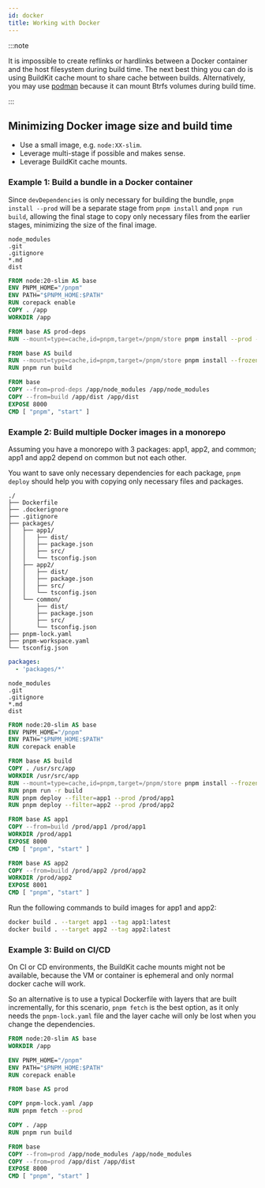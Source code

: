```yaml
---
id: docker
title: Working with Docker
---
```


:::note

It is impossible to create reflinks or hardlinks between a Docker container and the host filesystem during build time.
The next best thing you can do is using BuildKit cache mount to share cache between builds. Alternatively, you may use
[podman] because it can mount Btrfs volumes during build time.

:::

[podman]: ./podman.md

## Minimizing Docker image size and build time

* Use a small image, e.g. `node:XX-slim`.
* Leverage multi-stage if possible and makes sense.
* Leverage BuildKit cache mounts.

### Example 1: Build a bundle in a Docker container

Since `devDependencies` is only necessary for building the bundle, `pnpm install --prod` will be a separate stage
from `pnpm install` and `pnpm run build`, allowing the final stage to copy only necessary files from the earlier
stages, minimizing the size of the final image.

```text title=".dockerignore"
node_modules
.git
.gitignore
*.md
dist
```

```dockerfile title="Dockerfile"
FROM node:20-slim AS base
ENV PNPM_HOME="/pnpm"
ENV PATH="$PNPM_HOME:$PATH"
RUN corepack enable
COPY . /app
WORKDIR /app

FROM base AS prod-deps
RUN --mount=type=cache,id=pnpm,target=/pnpm/store pnpm install --prod --frozen-lockfile

FROM base AS build
RUN --mount=type=cache,id=pnpm,target=/pnpm/store pnpm install --frozen-lockfile
RUN pnpm run build

FROM base
COPY --from=prod-deps /app/node_modules /app/node_modules
COPY --from=build /app/dist /app/dist
EXPOSE 8000
CMD [ "pnpm", "start" ]
```

### Example 2: Build multiple Docker images in a monorepo

Assuming you have a monorepo with 3 packages: app1, app2, and common; app1 and app2 depend on common but not each other.

You want to save only necessary dependencies for each package, `pnpm deploy` should help you with copying only necessary files and packages.

```text title="Structure of the monorepo"
./
├── Dockerfile
├── .dockerignore
├── .gitignore
├── packages/
│   ├── app1/
│   │   ├── dist/
│   │   ├── package.json
│   │   ├── src/
│   │   └── tsconfig.json
│   ├── app2/
│   │   ├── dist/
│   │   ├── package.json
│   │   ├── src/
│   │   └── tsconfig.json
│   └── common/
│       ├── dist/
│       ├── package.json
│       ├── src/
│       └── tsconfig.json
├── pnpm-lock.yaml
├── pnpm-workspace.yaml
└── tsconfig.json
```

```yaml title="pnpm-workspace.yaml"
packages:
  - 'packages/*'
```

```text title=".dockerignore"
node_modules
.git
.gitignore
*.md
dist
```

```dockerfile title="Dockerfile"
FROM node:20-slim AS base
ENV PNPM_HOME="/pnpm"
ENV PATH="$PNPM_HOME:$PATH"
RUN corepack enable

FROM base AS build
COPY . /usr/src/app
WORKDIR /usr/src/app
RUN --mount=type=cache,id=pnpm,target=/pnpm/store pnpm install --frozen-lockfile
RUN pnpm run -r build
RUN pnpm deploy --filter=app1 --prod /prod/app1
RUN pnpm deploy --filter=app2 --prod /prod/app2

FROM base AS app1
COPY --from=build /prod/app1 /prod/app1
WORKDIR /prod/app1
EXPOSE 8000
CMD [ "pnpm", "start" ]

FROM base AS app2
COPY --from=build /prod/app2 /prod/app2
WORKDIR /prod/app2
EXPOSE 8001
CMD [ "pnpm", "start" ]
```

Run the following commands to build images for app1 and app2:

```sh
docker build . --target app1 --tag app1:latest
docker build . --target app2 --tag app2:latest
```

### Example 3: Build on CI/CD

On CI or CD environments, the BuildKit cache mounts might not be available, because the VM or container is ephemeral and only normal docker cache will work.

So an alternative is to use a typical Dockerfile with layers that are built incrementally, for this scenario, `pnpm fetch` is the best option, as it only needs the `pnpm-lock.yaml` file and the layer cache will only be lost when you change the dependencies.

```dockerfile title="Dockerfile"
FROM node:20-slim AS base
WORKDIR /app

ENV PNPM_HOME="/pnpm"
ENV PATH="$PNPM_HOME:$PATH"
RUN corepack enable

FROM base AS prod

COPY pnpm-lock.yaml /app
RUN pnpm fetch --prod

COPY . /app
RUN pnpm run build

FROM base
COPY --from=prod /app/node_modules /app/node_modules
COPY --from=prod /app/dist /app/dist
EXPOSE 8000
CMD [ "pnpm", "start" ]
```
